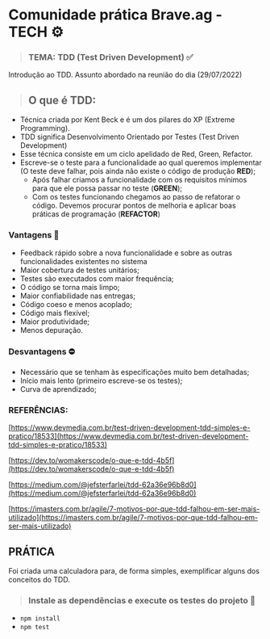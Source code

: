 # Comunidade prática Brave.ag - TECH ⚙️

> ### TEMA: TDD (Test Driven Development) ✅

Introdução ao TDD. Assunto abordado na reunião do dia (29/07/2022)

> ## O que é TDD:
* Técnica criada por Kent Beck e é um dos pilares do XP (Extreme Programming).
* TDD significa Desenvolvimento Orientado por Testes (Test Driven Development)
* Esse técnica consiste em um ciclo apelidado de Red, Green, Refactor.
* Escreve-se o teste para a funcionalidade ao qual queremos implementar (O teste deve falhar, pois ainda não existe o código de produção **RED**);
    - Após falhar criamos a funcionalidade com os requisitos mínimos para que ele possa passar no teste (**GREEN**);
    - Com os testes funcionando chegamos ao passo de refatorar o código. Devemos procurar pontos de melhoria e aplicar boas práticas de programação (**REFACTOR**)

### Vantagens 🚀

- Feedback rápido sobre a nova funcionalidade e sobre as outras funcionalidades existentes no sistema
- Maior cobertura de testes unitários;
- Testes são executados com maior frequência;
- O código se torna mais limpo;
- Maior confiabilidade nas entregas;
- Código coeso e menos acoplado;
- Código mais flexível;
- Maior produtividade;
- Menos depuração.

### Desvantagens ⛔️

- Necessário que se tenham às especificações muito bem detalhadas;
- Início mais lento (primeiro escreve-se os testes);
- Curva de aprendizado;

### REFERÊNCIAS:

[https://www.devmedia.com.br/test-driven-development-tdd-simples-e-pratico/18533](https://www.devmedia.com.br/test-driven-development-tdd-simples-e-pratico/18533)

[https://dev.to/womakerscode/o-que-e-tdd-4b5f](https://dev.to/womakerscode/o-que-e-tdd-4b5f)

[https://medium.com/@jefsterfarlei/tdd-62a36e96b8d0](https://medium.com/@jefsterfarlei/tdd-62a36e96b8d0)

[https://imasters.com.br/agile/7-motivos-por-que-tdd-falhou-em-ser-mais-utilizado](https://imasters.com.br/agile/7-motivos-por-que-tdd-falhou-em-ser-mais-utilizado)

## PRÁTICA

Foi criada uma calculadora para, de forma simples, exemplificar alguns dos conceitos do TDD.

> ### Instale as dependências e execute os testes do projeto 🦾

* `npm install`
* `npm test`


